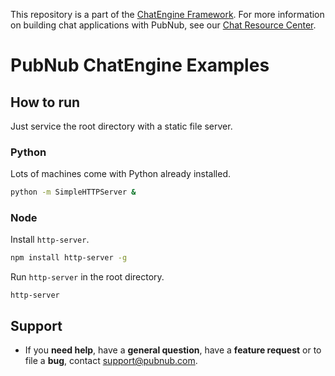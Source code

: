 This repository is a part of the [ChatEngine Framework](https://github.com/pubnub/chat-engine).
For more information on building chat applications with PubNub, see our
[Chat Resource Center](http://www.pubnub.com/developers/chat-resource-center/).

# PubNub ChatEngine Examples

## How to run

Just service the root directory with a static file server.

### Python

Lots of machines come with Python already installed.

```sh
python -m SimpleHTTPServer &
```

### Node

Install ```http-server```.

```sh
npm install http-server -g
```

Run ```http-server``` in the root directory.

```
http-server
```

## Support

- If you **need help**, have a **general question**, have a **feature request** or to file a **bug**, contact <support@pubnub.com>.
